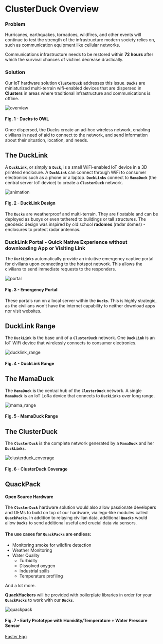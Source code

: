 # ClusterDuck Overview
### Problem
Hurricanes, earthquakes, tornadoes, wildfires, and other events will continue to test the strength of the infrastructure modern society relies on, such as communication equipment like cellular networks.

Communications infrastructure needs to be restored within **72 hours** after which the survival chances of victims decrease drastically. 

### Solution
Our IoT hardware solution **`ClusterDuck`** addresses this issue. **`Ducks`** are miniaturized multi-terrain wifi-enabled devices that are dispersed in **Clusters** in areas where traditional infrastructure and communications is offline. 

![overview](https://user-images.githubusercontent.com/13107225/46240475-263eb080-c376-11e8-9d17-ffe05a4c6527.png)
#### Fig. 1 - Ducks to OWL

Once dispersed, the Ducks create an ad-hoc wireless network, enabling civilians in need of aid to connect to the network, and send information about their situation, location, and needs.

## The DuckLink

A **`DuckLink`**, or simply a **`Duck`**, is a small WiFi-enabled IoT device in a 3D printend enclosure. A **`DuckLink`** can connect through WiFi to consumer electronics such as a phone or a laptop. **`DuckLinks`** connect to **`MamaDuck`** (the central server IoT device) to create a **`ClusterDuck`** network.

![animation](https://user-images.githubusercontent.com/13107225/46578600-cd07fa00-c9d1-11e8-959d-1859e0a90606.gif)

#### Fig. 2 - DuckLink Design

The **`Ducks`** are weatherproof and multi-terrain. They are floatable and can be deployed as buoys or even tethered to buildings or tall structures. The geodesic design was inspired by old school **radomes** (radar domes) - enclosures to protect radar antennas.

### DuckLink Portal - Quick Native Experience without downloading App or Visiting Link
The **`DuckLinks`** automatically provide an intuitive emergency captive portal for civilians upon connecting to the hotspot network. This allows the civilians to send immediate requests to the responders.

![portal](https://project-owl-ruby-17-zany-wolverine.mybluemix.net/assets/cluster_demo_vector.gif)
#### Fig. 3 - Emergency Portal

These portals run on a local server within the **`Ducks`**. This is highly strategic, as the civilians won't have the internet capability to neither download apps nor visit websites.

## DuckLink Range

The **`DuckLink`** is the base unit of a **`ClusterDuck`** network. One **`DuckLink`** is an IoT WiFi device that wirelessly connects to consumer electronics.

![ducklink_range](https://user-images.githubusercontent.com/13107225/46240731-f1ccf380-c379-11e8-9ffe-5676d822a774.png)
#### Fig. 4 - DuckLink Range


## The MamaDuck

The **`MamaDuck`** is the central hub of the **`ClusterDuck`** network. A single **`MamaDuck`** is an IoT LoRa device that connects to **`DuckLinks`** over long range.

![mama_range](https://user-images.githubusercontent.com/13107225/46240827-44f37600-c37b-11e8-9230-d4c8ad587e05.png)
#### Fig. 5 - MamaDuck Range

## The ClusterDuck

The **`ClusterDuck`** is the complete network generated by a **`MamaDuck`** and her **`DuckLinks`**.

![clusterduck_coverage](https://user-images.githubusercontent.com/13107225/46241000-d9f76e80-c37d-11e8-8c40-bcde4474359f.png)
#### Fig. 6 - ClusterDuck Coverage

## QuackPack
#### Open Source Hardware
The **`ClusterDuck`** hardware solution would also allow passionate developers and OEMs to build on top of our hardware, via lego-like modules called **`QuackPacks`**. In addition to relaying civilian data, additional **`Quacks`** would allow **`Ducks`** to send additional useful and crucial data via sensors. 
#### The use cases for `QuackPacks` are endless:
* Monitoring smoke for wildfire detection
* Weather Monitoring
* Water Quality
   * Turbidity
   * Dissolved oxygen 
   * Industrial spills
   * Temperature profiling

And a lot more.

**QuackHackers** will be provided with boilerplate libraries in order for your **`QuackPacks`** to work with our **`Ducks`**.

![quackpack](https://user-images.githubusercontent.com/13107225/46578641-dcd40e00-c9d2-11e8-9e54-188181679bb0.png)
#### Fig. 7 - Early Prototype with Humidity/Temperature + Water Pressure Sensor


[Easter Egg](https://media.giphy.com/media/9rjMXZSAvqTxCb1WTh/giphy.gif)

